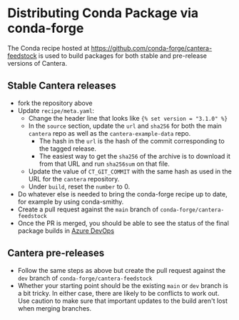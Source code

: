 # Distributing Conda Package via conda-forge

The Conda recipe hosted at <https://github.com/conda-forge/cantera-feedstock> is used
to build packages for both stable and pre-release versions of Cantera.

## Stable Cantera releases

- fork the repository above
- Update `recipe/meta.yaml`:
  - Change the header line that looks like `{% set version = "3.1.0" %}`
  - In the `source` section, update the `url` and `sha256` for both the main `cantera`
    repo as well as the `cantera-example-data` repo.
    - The hash in the `url` is the hash of the commit corresponding to the tagged
      release.
    - The easiest way to get the `sha256` of the archive is to download it from that URL
      and run `sha256sum` on that file.
  - Update the value of `CT_GIT_COMMIT` with the same hash as used in the URL for the
    `cantera` repository.
  - Under `build`, reset the `number` to 0.
- Do whatever else is needed to bring the conda-forge recipe up to date, for example
  by using conda-smithy.
- Create a pull request against the `main` branch of `conda-forge/cantera-feedstock`
- Once the PR is merged, you should be able to see the status of the final package
  builds in [Azure DevOps](https://dev.azure.com/conda-forge/feedstock-builds/_build?definitionId=11466&_a=summary)

## Cantera pre-releases

- Follow the same steps as above but create the pull request against the `dev` branch of
  `conda-forge/cantera-feedstock`
- Whether your starting point should be the existing `main` or `dev` branch is a bit
  tricky. In either case, there are likely to be conflicts to work out. Use caution to
  make sure that important updates to the build aren't lost when merging branches.
